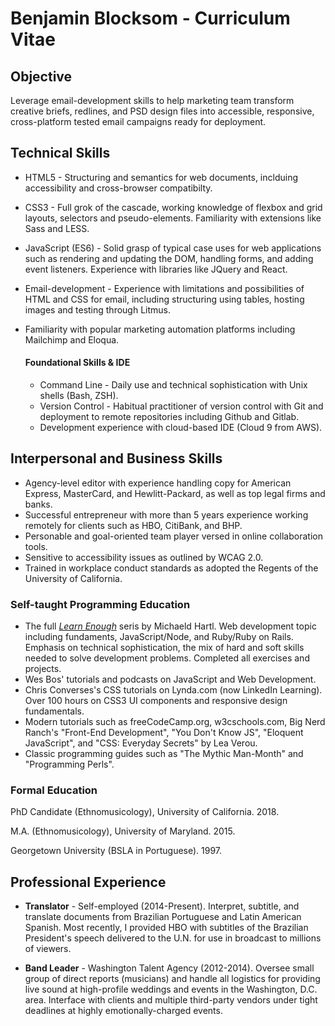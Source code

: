 # Benjamin Blocksom - Curriculum Vitae

## Objective
Leverage email-development skills to help marketing team transform creative briefs, redlines, and PSD design files into accessible, responsive, cross-platform tested email campaigns ready for deployment.

## Technical Skills
* HTML5 - Structuring and semantics for web documents, inclduing accessibility and cross-browser compatibilty.
* CSS3 - Full grok of the cascade, working knowledge of flexbox and grid layouts, selectors and pseudo-elements. Familiarity with extensions like Sass and LESS.
* JavaScript (ES6) - Solid grasp of typical case uses for web applications such as rendering and updating the DOM, handling forms, and adding event listeners. Experience with libraries like JQuery and React.
* Email-development - Experience with limitations and possibilities of HTML and CSS for email, including structuring using tables, hosting images and testing through Litmus.
* Familiarity with popular marketing automation platforms including Mailchimp and Eloqua.

  #### Foundational Skills & IDE
  * Command Line - Daily use and technical sophistication with Unix shells (Bash, ZSH).
  * Version Control - Habitual practitioner of version control with Git and deployment to remote repositories including Github and Gitlab.
  * Development experience with cloud-based IDE (Cloud 9 from AWS).

## Interpersonal and Business Skills
* Agency-level editor with experience handling copy for American Express, MasterCard, and Hewlitt-Packard, as well as top legal firms and banks.
* Successful entrepreneur with more than 5 years experience working remotely for clients such as HBO, CitiBank, and BHP.
* Personable and goal-oriented team player versed in online collaboration tools.
* Sensitive to accessibility issues as outlined by WCAG 2.0.
* Trained in workplace conduct standards as adopted the Regents of the University of California.

### Self-taught Programming Education

* The full [*Learn Enough*](https://www.learnenough.com/) seris by Michaeld Hartl. Web development topic including fundaments, JavaScript/Node, and Ruby/Ruby on Rails. Emphasis on technical sophistication, the mix of hard and soft skills needed to solve development problems. Completed all exercises and projects.
* Wes Bos' tutorials and podcasts on JavaScript and Web Development.
* Chris Converses's CSS tutorials on Lynda.com (now LinkedIn Learning). Over 100 hours on CSS3 UI components and responsive design fundamentals.
* Modern tutorials such as freeCodeCamp.org, w3cschools.com, Big Nerd Ranch's "Front-End Development", "You Don't Know JS", "Eloquent JavaScript", and "CSS: Everyday Secrets" by Lea Verou.
* Classic programming guides such as "The Mythic Man-Month" and "Programming Perls".

### Formal Education

PhD Candidate (Ethnomusicology), University of California. 2018.

M.A. (Ethnomusicology), University of Maryland. 2015.

Georgetown University (BSLA in Portuguese). 1997.

## Professional Experience

* **Translator** - Self-employed (2014-Present). Interpret, subtitle, and translate documents from Brazilian Portuguese and Latin American Spanish. Most recently, I provided HBO with subtitles of the Brazilian President's speech delivered to the U.N. for use in broadcast to millions of viewers.

* **Band Leader** - Washington Talent Agency (2012-2014). Oversee small group of direct reports (musicians) and handle all logistics for providing live sound at high-profile weddings and events in the Washington, D.C. area. Interface with clients and multiple third-party vendors under tight deadlines at highly emotionally-charged events. 
